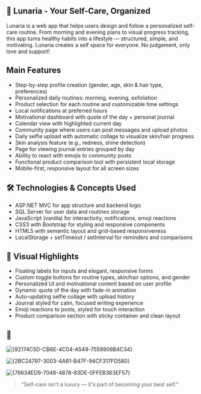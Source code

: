 ## 🌸 Lunaria - Your Self-Care, Organized
Lunaria is a web app that helps users design and follow a personalized self-care routine.
From morning and evening plans to visual progress tracking, this app turns healthy habits into a lifestyle — structured, simple, and motivating.
Lunaria creates a self space for everyone. No judgement, only love and support!

## Main Features
- Step-by-step profile creation (gender, age, skin & hair type, preferences)  
- Personalized daily routines: morning, evening, exfoliation  
- Product selection for each routine and customizable time settings  
- Local notifications at preferred hours  
- Motivational dashboard with quote of the day + personal journal  
- Calendar view with highlighted current day  
- Community page where users can post messages and upload photos  
- Daily selfie upload with automatic collage to visualize skin/hair progress  
- Skin analysis feature (e.g., redness, shine detection)  
- Page for viewing journal entries grouped by day  
- Ability to react with emojis to community posts  
- Functional product comparison tool with persistent local storage  
- Mobile-first, responsive layout for all screen sizes  

## 🛠 Technologies & Concepts Used 
- ASP.NET MVC for app structure and backend logic  
- SQL Server for user data and routines storage  
- JavaScript (vanilla) for interactivity, notifications, emoji reactions  
- CSS3 with Bootstrap for styling and responsive components  
- HTML5 with semantic layout and grid-based responsiveness  
- LocalStorage + setTimeout / setInterval for reminders and comparisons  

## 🎨 Visual Highlights
- Floating labels for inputs and elegant, responsive forms  
- Custom toggle buttons for routine types, skin/hair options, and gender  
- Personalized UI and motivational content based on user profile  
- Dynamic quote of the day with fade-in animation  
- Auto-updating selfie collage with upload history  
- Journal styled for calm, focused writing experience  
- Emoji reactions to posts, styled for touch interaction  
- Product comparison section with sticky container and clean layout  

## 📸
![{92174C5D-CB6E-4C04-A549-7559909B4C34}](https://github.com/user-attachments/assets/b0b82f64-7c97-414c-9c43-5dcb47431a9f)

![{2BC24797-3003-4A81-B47F-94CF317FD580}](https://github.com/user-attachments/assets/1e220566-2fab-4a41-8c3e-b23c09171eb5)

![{76634ED9-7048-4878-83DE-0FFEB363EF57}](https://github.com/user-attachments/assets/0d1ecc57-c493-486f-a913-1a06f3caa8ee)
 

> "Self-care isn't a luxury — it's part of becoming your best self."
